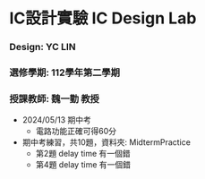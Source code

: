 # IC設計實驗 IC Design Lab
### Design: YC LIN
### 選修學期: 112學年第二學期
### 授課教師: 魏一勤 教授

- 2024/05/13 期中考
  - 電路功能正確可得60分
- 期中考練習，共10題，資料夾: MidtermPractice
  - 第2題 delay time 有一個錯 
  - 第4題 delay time 有一個錯 
